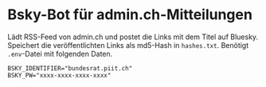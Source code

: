 # Bsky-Bot für admin.ch-Mitteilungen

Lädt RSS-Feed von admin.ch und postet die Links mit dem Titel auf Bluesky. 
Speichert die veröffentlichten Links als md5-Hash in `hashes.txt`.
Benötigt `.env`-Datei mit folgenden Daten.

```
BSKY_IDENTIFIER="bundesrat.piit.ch"
BSKY_PW="xxxx-xxxx-xxxx-xxxx"
```
